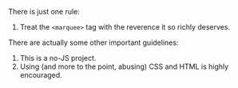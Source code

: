 There is just one rule:

1. Treat the `<marquee>` tag with the reverence it so richly deserves.

There are actually some other important guidelines:

1. This is a no-JS project.
2. Using (and more to the point, abusing) CSS and HTML is highly encouraged.
